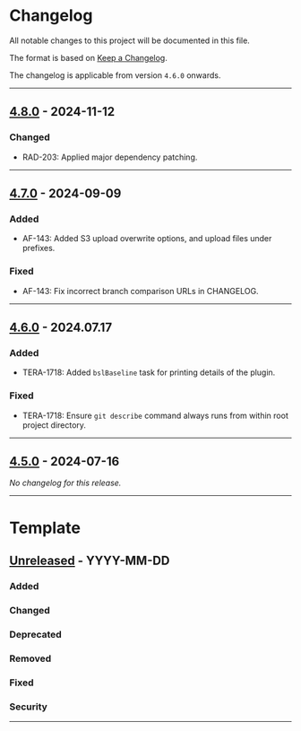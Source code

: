 # Changelog

All notable changes to this project will be documented in this file.

The format is based on [Keep a Changelog](https://keepachangelog.com/en/1.0.0/).

The changelog is applicable from version `4.6.0` onwards.

---

## [4.8.0] - 2024-11-12

[4.8.0]: https://github.com/brightsparklabs/gradle-baseline/compare/4.7.0...4.8.0

### Changed

* RAD-203: Applied major dependency patching.

---

## [4.7.0] - 2024-09-09

[4.7.0]: https://github.com/brightsparklabs/gradle-baseline/compare/4.6.0...4.7.0

### Added

* AF-143: Added S3 upload overwrite options, and upload files under prefixes.

### Fixed

* AF-143: Fix incorrect branch comparison URLs in CHANGELOG.

---

## [4.6.0] - 2024.07.17

[4.6.0]: https://github.com/brightsparklabs/gradle-baseline/compare/4.5.0...4.6.0

### Added

* TERA-1718: Added `bslBaseline` task for printing details of the plugin.

### Fixed

* TERA-1718: Ensure `git describe` command always runs from within root project directory.

---

## [4.5.0] - 2024-07-16

[4.5.0]: https://github.com/brightsparklabs/gradle-baseline/compare/0.1.0...4.5.0

_No changelog for this release._

---

# Template

## [Unreleased] - YYYY-MM-DD

[Unreleased]: https://github.com/brightsparklabs/gradle-baseline/compare/x.y.z...HEAD

### Added

### Changed

### Deprecated

### Removed

### Fixed

### Security

---
